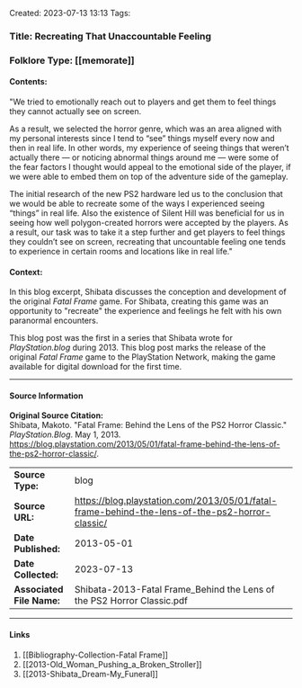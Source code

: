 Created: 2023-07-13 13:13
Tags: 

### Title:  Recreating That Unaccountable Feeling
### Folklore Type:  [[memorate]]

#### Contents:
"We tried to emotionally reach out to players and get them to feel things they cannot actually see on screen.

As a result, we selected the horror genre, which was an area aligned with my personal interests since I tend to “see” things myself every now and then in real life. In other words, my experience of seeing things that weren’t actually there — or noticing abnormal things around me — were some of the fear factors I thought would appeal to the emotional side of the player, if we were able to embed them on top of the adventure side of the gameplay.

The initial research of the new PS2 hardware led us to the conclusion that we would be able to recreate some of the ways I experienced seeing “things” in real life. Also the existence of Silent Hill was beneficial for us in seeing how well polygon-created horrors were accepted by the players. As a result, our task was to take it a step further and get players to feel things they couldn’t see on screen, recreating that uncountable feeling one tends to experience in certain rooms and locations like in real life."

#### Context:
In this blog excerpt, Shibata discusses the conception and development of the original _Fatal Frame_ game.  For Shibata, creating this game was an opportunity to "recreate" the experience and feelings he felt with his own paranormal encounters.

This blog post was the first in a series that Shibata wrote for _PlayStation.blog_ during 2013.  This blog post marks the release of the original _Fatal Frame_ game to the PlayStation Network, making the game available for digital download for the first time.


----
#### Source Information
**Original Source Citation:**  
	Shibata, Makoto. "Fatal Frame: Behind the Lens of the PS2 Horror Classic." _PlayStation.Blog_. May 1, 2013. https://blog.playstation.com/2013/05/01/fatal-frame-behind-the-lens-of-the-ps2-horror-classic/.

| | |
| --- | --- |
| **Source Type:** | blog |
| **Source URL:** | https://blog.playstation.com/2013/05/01/fatal-frame-behind-the-lens-of-the-ps2-horror-classic/ |
| **Date Published:** | 2013-05-01 |
| **Date Collected:** | 2023-07-13 |
| **Associated File Name:** | Shibata-2013-Fatal Frame_Behind the Lens of the PS2 Horror Classic.pdf |

----
#### Links
1. [[Bibliography-Collection-Fatal Frame]]
2. [[2013-Old_Woman_Pushing_a_Broken_Stroller]]
3. [[2013-Shibata_Dream-My_Funeral]]
